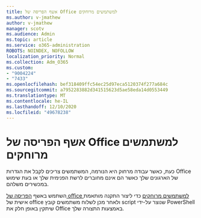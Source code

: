 ```yaml
---
title: אשף הפריסה של Office למשתמשים מרוחקים
ms.author: v-jmathew
author: v-jmathew
manager: scotv
ms.audience: Admin
ms.topic: article
ms.service: o365-administration
ROBOTS: NOINDEX, NOFOLLOW
localization_priority: Normal
ms.collection: Adm_O365
ms.custom:
- "9004224"
- "7433"
ms.openlocfilehash: bef318409ffc54ec25d97eca5120374f277a684c
ms.sourcegitcommit: a7952283882d341515623d5ae58eda14d0553449
ms.translationtype: MT
ms.contentlocale: he-IL
ms.lasthandoff: 12/10/2020
ms.locfileid: "49678238"
---
```

# <a name="deploy-office-to-remote-users-wizard"></a>אשף הפריסה של Office למשתמשים מרוחקים

כעת, כאשר עבודה מרחוק היא הנורמה, המשתמשים צריכים לקבל את הגדרות Office של הארגונים שלך כאשר הם אינם מחוברים לרשת הפנימית שלך או בעת שימוש במכשירים משלהם.

השתמש באשף [הפריסה של office למשתמשים מרוחקים](https://go.microsoft.com/fwlink/?linkid=2149564) כדי ליצור התקנה מותאמת אישית של office ולאחר מכן לשלוח משתמשים קובץ script שנוצר על-ידי PowerShell שיתקין באופן חלק את Office באמצעות התצורה שלך.
